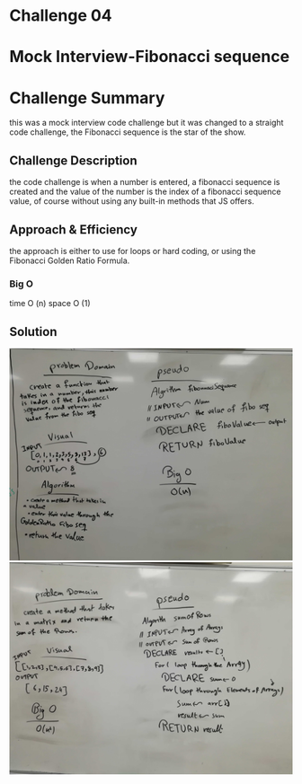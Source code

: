 # Challenge 04

# Mock Interview-Fibonacci sequence 

# Challenge Summary
this was a mock interview code challenge but it was changed to a straight code challenge, the Fibonacci sequence is the star of the show.

## Challenge Description
the code challenge is when a number is entered, a fibonacci sequence is created and the value of the number is the index of a fibonacci sequence value, of course without using any built-in methods that JS offers.

## Approach & Efficiency
the approach is either to use for loops or hard coding, or using the Fibonacci Golden Ratio Formula.

### Big O
time O (n)
space O (1)

## Solution
![fibonacci-sequence](assets/fibonacci-sequence.jpg)
![row-sum](assets/row-sum-2D-array.jpg)
